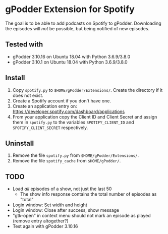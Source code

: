 # gPodder Extension for Spotify

The goal is to be able to add podcasts on Spotify to gPodder. Downloading the episodes will *not* be possible, but being notified of new episodes.


## Tested with

* gPodder 3.10.16 on Ubuntu 18.04 with Python 3.6.9/3.8.0
* gPodder 3.10.1 on Ubuntu 18.04 with Python 3.6.9/3.8.0


## Install

1. Copy `spotify.py` to `$HOME/gPodder/Extensions/`. Create the directory if it does not exist.
2. Create a Spotify account if you don't have one.
3. Create an application entry on: https://developer.spotify.com/dashboard/applications
4. From your application copy the Client ID and Client Secret and assign them in `spotify.py` to the variables `SPOTIFY_CLIENT_ID` and `SPOTIFY_CLIENT_SECRET` respectively.


## Uninstall

1. Remove the file `spotify.py` from `$HOME/gPodder/Extensions/`.
2. Remove the file `spotify_cache` from `$HOME/gPodder/`.


## TODO

* Load *all* episodes of a show, not just the last 50
	* The show info response contains the total number of episodes as "total"
* Login window: Set width and height
* Login window: Close after success, show message
* "gtk-open" in context menu should not mark an episode as played (remove entry altogether?)
* Test again with gPodder 3.10.16
